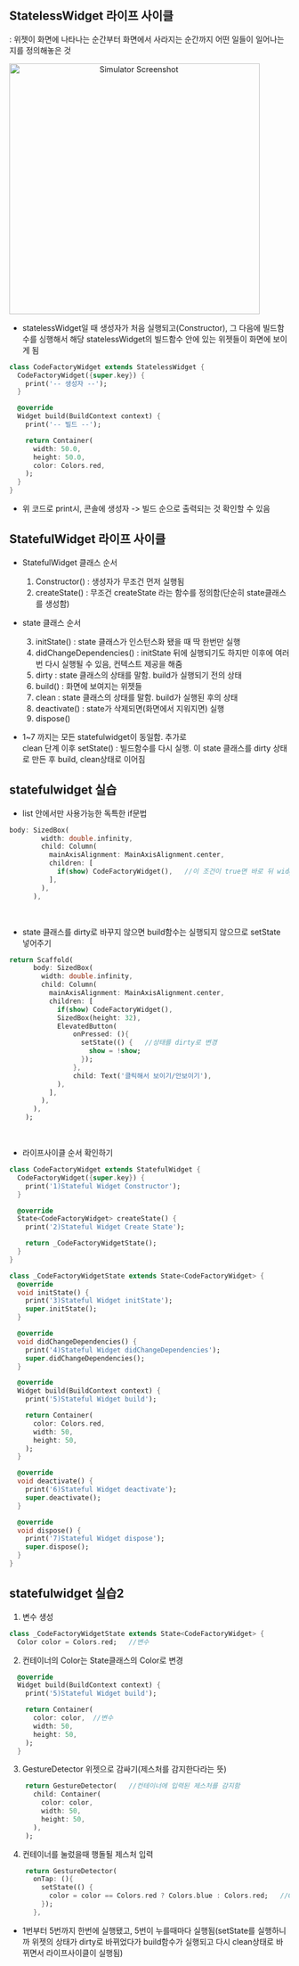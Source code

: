 ## StatelessWidget 라이프 사이클
: 위젯이 화면에 나타나는 순간부터 화면에서 사라지는 순간까지 어떤 일들이 일어나는지를 정의해놓은 것

<img src="https://github.com/user-attachments/assets/9c073dd4-3e63-43e0-866f-b69f77bd8563" width="450" alt="Simulator Screenshot" style="text-align:center;">

- statelessWidget일 때 생성자가 처음 실행되고(Constructor), 그 다음에 빌드함수를 싱행해서 해당 statelessWidget의 빌드함수 안에 있는 위젯들이 화면에 보이게 됨

```dart
class CodeFactoryWidget extends StatelessWidget {
  CodeFactoryWidget({super.key}) {
    print('-- 생성자 --');
  }

  @override
  Widget build(BuildContext context) {
    print('-- 빌드 --');

    return Container(
      width: 50.0,
      height: 50.0,
      color: Colors.red,
    );
  }
}
```
- 위 코드로 print시, 콘솔에 생성자 -> 빌드 순으로 출력되는 것 확인할 수 있음



## StatefulWidget 라이프 사이클
- StatefulWidget 클래스 순서

  1. Constructor() : 생성자가 무조건 먼저 실행됨
  2. createState() : 무조건 createState 라는 함수를 정의함(단순히 state클래스를 생성함)

- state 클래스 순서

  3. initState() : state 클래스가 인스턴스화 됐을 때 딱 한번만 실행
  4. didChangeDependencies() : initState 뒤에 실행되기도 하지만 이후에 여러번 다시 실행될 수 있음, 컨텍스트 제공을 해줌
  5. dirty : state 클래스의 상태를 말함. build가 실행되기 전의 상태
  6. build() : 화면에 보여지는 위젯들
  7. clean : state 클래스의 상태를 말함. build가 실행된 후의 상태
  8. deactivate() : state가 삭제되면(화면에서 지워지면) 실행
  9. dispose()

- 1~7 까지는 모든 statefulwidget이 동일함. 추가로
  <br>
  clean 단계 이후 setState() : 빌드함수를 다시 실행. 이 state 클래스를 dirty 상태로 만든 후 build, clean상태로 이어짐


## statefulwidget 실습
- list 안에서만 사용가능한 독특한 if문법
```dart
body: SizedBox(
        width: double.infinity,
        child: Column(
          mainAxisAlignment: MainAxisAlignment.center,
          children: [
            if(show) CodeFactoryWidget(),   //이 조건이 true면 바로 뒤 widget이 보이고, false면 안보임(바로 다음에 오는 위젯 1개만 해당)
          ],
        ),
      ),
```
<br>

- state 클래스를 dirty로 바꾸지 않으면 build함수는 실행되지 않으므로 setState 넣어주기
```dart
return Scaffold(
      body: SizedBox(
        width: double.infinity,
        child: Column(
          mainAxisAlignment: MainAxisAlignment.center,
          children: [
            if(show) CodeFactoryWidget(),
            SizedBox(height: 32),
            ElevatedButton(
                onPressed: (){
                  setState(() {   //상태를 dirty로 변경
                    show = !show;
                  });
                },
                child: Text('클릭해서 보이기/안보이기'),
            ),
          ],
        ),
      ),
    );
```
<br>

- 라이프사이클 순서 확인하기
```dart
class CodeFactoryWidget extends StatefulWidget {
  CodeFactoryWidget({super.key}) {
    print('1)Stateful Widget Constructor');
  }

  @override
  State<CodeFactoryWidget> createState() {
    print('2)Stateful Widget Create State');

    return _CodeFactoryWidgetState();
  }
}

class _CodeFactoryWidgetState extends State<CodeFactoryWidget> {
  @override
  void initState() {
    print('3)Stateful Widget initState');
    super.initState();
  }

  @override
  void didChangeDependencies() {
    print('4)Stateful Widget didChangeDependencies');
    super.didChangeDependencies();
  }

  @override
  Widget build(BuildContext context) {
    print('5)Stateful Widget build');

    return Container(
      color: Colors.red,
      width: 50,
      height: 50,
    );
  }

  @override
  void deactivate() {
    print('6)Stateful Widget deactivate');
    super.deactivate();
  }

  @override
  void dispose() {
    print('7)Stateful Widget dispose');
    super.dispose();
  }
}
```

## statefulwidget 실습2
1. 변수 생성
```dart
class _CodeFactoryWidgetState extends State<CodeFactoryWidget> {
  Color color = Colors.red;   //변수
```
2. 컨테이너의 Color는 State클래스의 Color로 변경
```dart
  @override
  Widget build(BuildContext context) {
    print('5)Stateful Widget build');

    return Container(
      color: color,  //변수
      width: 50,
      height: 50,
    );
  }
```
3. GestureDetector 위젯으로 감싸기(제스처를 감지한다라는 뜻)
```dart
    return GestureDetector(   //컨테이너에 입력된 제스처를 감지함
      child: Container(
        color: color,
        width: 50,
        height: 50,
      ),
    );
```
4. 컨테이너를 눌렀을때 행돌될 제스처 입력
```dart
    return GestureDetector(
      onTap: (){
        setState(() {
          color = color == Colors.red ? Colors.blue : Colors.red;   //Color가 빨간색이면 파란색으로, 그렇지 않으면 빨간색으로 바꾸게 한다
        });
      },
```
- 1번부터 5번까지 한번에 실행됐고, 5번이 누를때마다 실행됨(setState를 실행하니까 위젯의 상태가 dirty로 바뀌었다가 build함수가 실행되고 다시 clean상태로 바뀌면서 라이프사이클이 실행됨)